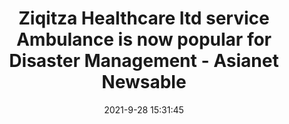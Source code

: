 ---
"title": "Ziqitza Healthcare ltd service Ambulance is now popular for Disaster Management - Asianet Newsable"
"date": "2021-9-28 15:31:45"
"feed_name": "GOOGLENEWSCONSTRUCTION"
"feed_website": "https://news.google.com/search?q=construction%2Bincident&hl=en-US&gl=US&ceid=US:en"
"feed_rss": "https://news.google.com/rss/search?q=construction%2Bincident&hl=en-US&gl=US&ceid=US:en"
"link": "https://newsable.asianetnews.com/business/ziqitza-healthcare-ltd-service-ambulance-is-now-popular-for-disaster-management-vpn-r05hsw"
"source": "{'href': 'https://newsable.asianetnews.com', 'title': 'Asianet Newsable'}"
"file": "_posts/2021-1-1-cf2b91a83d3c1333c5fc9ac35735355d74e6ca79.md"
"accident": "0"
"drilling": "0"
"dead": "0"
"injured": "0"
"arrested": "0"
"where": "unknown site"
"place": "unknown place"
---